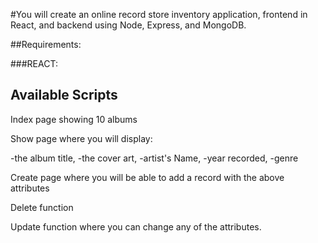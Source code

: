 #You will create an online record store inventory application, frontend in React, and backend using Node, Express, and MongoDB.

##Requirements:

###REACT:
## Available Scripts

Index page showing 10 albums

Show page where you will display:

-the album title,
-the cover art,
-artist's Name,
-year recorded,
-genre

Create page where you will be able to add a record with the above attributes

Delete function

Update function where you can change any of the attributes.